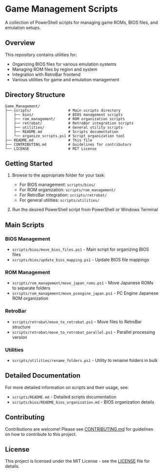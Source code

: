 # Game Management Scripts

A collection of PowerShell scripts for managing game ROMs, BIOS files, and emulation setups.

## Overview

This repository contains utilities for:
- Organizing BIOS files for various emulation systems
- Managing ROM files by region and system
- Integration with RetroBar frontend
- Various utilities for game and emulation management

## Directory Structure

```
Game_Management/
├── scripts/                 # Main scripts directory
│   ├── bios/                # BIOS management scripts
│   ├── rom_management/      # ROM organization scripts
│   ├── retrobat/            # RetroBar integration scripts
│   ├── utilities/           # General utility scripts
│   ├── README.md            # Scripts documentation
│   └── organize_scripts.ps1 # Script organization tool
├── README.md                # This file
├── CONTRIBUTING.md          # Guidelines for contributors
└── LICENSE                  # MIT License
```

## Getting Started

1. Browse to the appropriate folder for your task:
   - For BIOS management: `scripts/bios/`
   - For ROM organization: `scripts/rom_management/`
   - For RetroBar integration: `scripts/retrobat/`
   - For general utilities: `scripts/utilities/`

2. Run the desired PowerShell script from PowerShell or Windows Terminal

## Main Scripts

### BIOS Management
- `scripts/bios/move_bios_files.ps1` - Main script for organizing BIOS files
- `scripts/bios/update_bios_mapping.ps1` - Update BIOS file mappings

### ROM Management
- `scripts/rom_management/move_japan_roms.ps1` - Move Japanese ROMs to separate folders
- `scripts/rom_management/move_pcengine_japan.ps1` - PC Engine Japanese ROM organization

### RetroBar
- `scripts/retrobat/move_to_retrobat.ps1` - Move files to RetroBar structure
- `scripts/retrobat/move_to_retrobat_parallel.ps1` - Parallel processing version

### Utilities
- `scripts/utilities/rename_folders.ps1` - Utility to rename folders in bulk

## Detailed Documentation

For more detailed information on scripts and their usage, see:
- `scripts/README.md` - Detailed scripts documentation
- `scripts/bios/README_bios_organization.md` - BIOS organization details

## Contributing

Contributions are welcome! Please see [CONTRIBUTING.md](CONTRIBUTING.md) for guidelines on how to contribute to this project.

## License

This project is licensed under the MIT License - see the [LICENSE](LICENSE) file for details. 